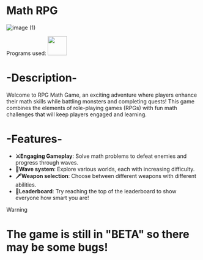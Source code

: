 # Math RPG
![image (1)](https://github.com/user-attachments/assets/84255752-007a-4335-a650-64601b110fe1)

Programs used:
<img src="https://github.com/user-attachments/assets/dfb6c56e-4e88-4b84-bc1a-06428dbf0d44" width="50" height="50" />

<h1>-Description-</h1>

Welcome to RPG Math Game, an exciting adventure where players enhance their math skills while battling monsters and completing quests! This game combines the elements of role-playing games (RPGs) with fun math challenges that will keep players engaged and learning. </h3>



<h1>-Features-</h1>

- **⚔Engaging Gameplay**: Solve math problems to defeat enemies and progress through waves. 
- **🌊Wave system**: Explore various worlds, each with increasing difficulty.
- **🗡Weapon selection**: Choose between different weapons with different abilities.
- **👑Leaderboard**: Try reaching the top of the leaderboard to show everyone how smart you are!


> [!WARNING]
> # The game is still in "BETA" so there may be some bugs!
